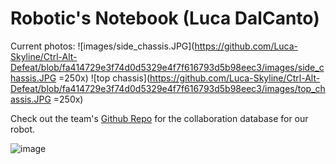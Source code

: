 # Robotic's Notebook (Luca DalCanto)

Current photos:
![images/side_chassis.JPG](https://github.com/Luca-Skyline/Ctrl-Alt-Defeat/blob/fa414729e3f74d0d5329e4f7f616793d5b98eec3/images/side_chassis.JPG =250x)
![top chassis](https://github.com/Luca-Skyline/Ctrl-Alt-Defeat/blob/fa414729e3f74d0d5329e4f7f616793d5b98eec3/images/top_chassis.JPG =250x)

Check out the team's [Github Repo](https://github.com/Luca-Skyline/Ctrl-Alt-Defeat) for the collaboration database for our robot.

![image](https://github.com/Luca-Skyline/Robotics-Notebook/assets/111649024/1d26e337-11e0-45f9-a4fa-61ab982d39be)


